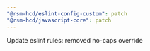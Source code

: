 ```yaml
---
"@rsm-hcd/eslint-config-custom": patch
"@rsm-hcd/javascript-core": patch
---
```


Update eslint rules: removed no-caps override
